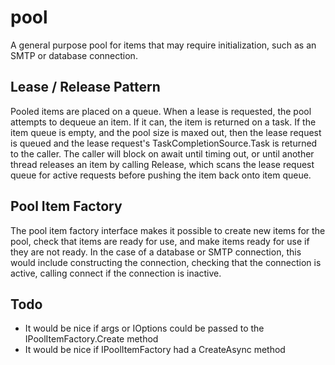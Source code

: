 # pool
A general purpose pool for items that may require initialization, such as an SMTP or database connection.

## Lease / Release Pattern
Pooled items are placed on a queue. When a lease is requested, the pool attempts to dequeue an item. If it can, the item is returned on a task. If the item queue is empty, and the pool size is maxed out, then the lease request is queued and the lease request's TaskCompletionSource.Task is returned to the caller. The caller will block on await until timing out, or until another thread releases an item by calling Release, which scans the lease request queue for active requests before pushing the item back onto item queue.

## Pool Item Factory
The pool item factory interface makes it possible to create new items for the pool, check that items are ready for use, and make items ready for use if they are not ready. In the case of a database or SMTP connection, this would include constructing the connection, checking that the connection is active, calling connect if the connection is inactive.

## Todo
- It would be nice if args or IOptions<T> could be passed to the IPoolItemFactory.Create<T> method
- It would be nice if IPoolItemFactory had a CreateAsync method
